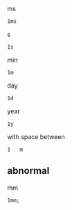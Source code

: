 ms

```vcl
1ms
```

s

```vcl
1s
```

min

```vcl
1m
```

day

```vcl
1d
```

year

```vcl
1y
```

with space between

```vcl
1   m
```

## abnormal

mm

```vcl
1mm;
```
